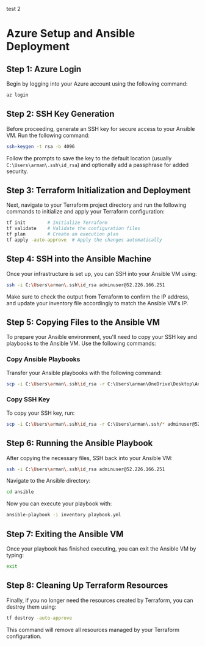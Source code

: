 test 2

# Azure Setup and Ansible Deployment

## Step 1: Azure Login

Begin by logging into your Azure account using the following command:

```bash
az login
```

## Step 2: SSH Key Generation

Before proceeding, generate an SSH key for secure access to your Ansible VM. Run the following command:

```bash
ssh-keygen -t rsa -b 4096
```

Follow the prompts to save the key to the default location (usually `C:\Users\arman\.ssh\id_rsa`) and optionally add a passphrase for added security.

## Step 3: Terraform Initialization and Deployment

Next, navigate to your Terraform project directory and run the following commands to initialize and apply your Terraform configuration:

```bash
tf init        # Initialize Terraform
tf validate    # Validate the configuration files
tf plan        # Create an execution plan
tf apply -auto-approve  # Apply the changes automatically
```

## Step 4: SSH into the Ansible Machine

Once your infrastructure is set up, you can SSH into your Ansible VM using:

```bash
ssh -i C:\Users\arman\.ssh\id_rsa adminuser@52.226.166.251
```

Make sure to check the output from Terraform to confirm the IP address, and update your inventory file accordingly to match the Ansible VM's IP.

## Step 5: Copying Files to the Ansible VM

To prepare your Ansible environment, you'll need to copy your SSH key and playbooks to the Ansible VM. Use the following commands:

### Copy Ansible Playbooks

Transfer your Ansible playbooks with the following command:

```bash
scp -i C:\Users\arman\.ssh\id_rsa -r C:\Users\arman\OneDrive\Desktop\Ansible/* adminuser@52.226.166.251:~/ansible
```

### Copy SSH Key

To copy your SSH key, run:

```bash
scp -i C:\Users\arman\.ssh\id_rsa -r C:\Users\arman\.ssh/* adminuser@52.226.166.251:~/ansible
```

## Step 6: Running the Ansible Playbook

After copying the necessary files, SSH back into your Ansible VM:

```bash
ssh -i C:\Users\arman\.ssh\id_rsa adminuser@52.226.166.251
```

Navigate to the Ansible directory:

```bash
cd ansible
```

Now you can execute your playbook with:

```bash
ansible-playbook -i inventory playbook.yml
```

## Step 7: Exiting the Ansible VM

Once your playbook has finished executing, you can exit the Ansible VM by typing:

```bash
exit
```

## Step 8: Cleaning Up Terraform Resources

Finally, if you no longer need the resources created by Terraform, you can destroy them using:

```bash
tf destroy -auto-approve
```

This command will remove all resources managed by your Terraform configuration.
